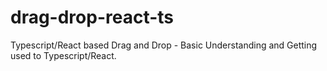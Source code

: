 # drag-drop-react-ts
Typescript/React based Drag and Drop -  Basic Understanding and Getting used to Typescript/React.
